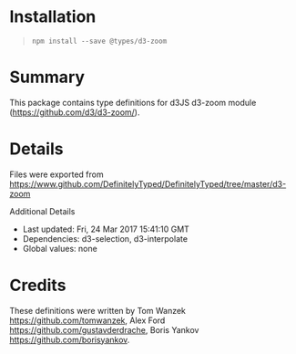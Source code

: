 # Installation
> `npm install --save @types/d3-zoom`

# Summary
This package contains type definitions for d3JS d3-zoom module (https://github.com/d3/d3-zoom/).

# Details
Files were exported from https://www.github.com/DefinitelyTyped/DefinitelyTyped/tree/master/d3-zoom

Additional Details
 * Last updated: Fri, 24 Mar 2017 15:41:10 GMT
 * Dependencies: d3-selection, d3-interpolate
 * Global values: none

# Credits
These definitions were written by Tom Wanzek <https://github.com/tomwanzek>, Alex Ford <https://github.com/gustavderdrache>, Boris Yankov <https://github.com/borisyankov>.
